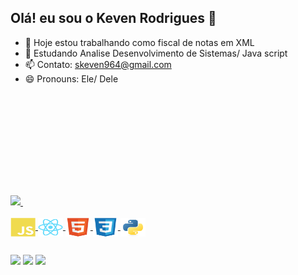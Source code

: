 ## Olá! eu sou o Keven Rodrigues 👋

- 🔭 Hoje estou trabalhando como fiscal de notas em XML
- 🌱 Estudando Analise Desenvolvimento de Sistemas/ Java script
- 📫 Contato: skeven964@gmail.com
- 😄 Pronouns: Ele/ Dele
<div>
   <a href="https://github.com/kevenrodrigu">
   <img height="180em" src="http://github-readme-stats.vercel.app/api?username=kevenrodrigu&show_icons=true&theme=dark&include_all_commits=true&count_privete+true"/>
   <img height="180em" scr="http://github-readme-stats.vercel.app/api/top-langs/?username=kevenrodrigu&layout=compact&langs_count=16&theme=dracula"/>

</div>

<div style="display: inline_block"><br>
  <img align="center" alt="Rafa-Js" height="30" width="40" src="https://raw.githubusercontent.com/devicons/devicon/master/icons/javascript/javascript-plain.svg">
  <img align="center" alt="Rafa-React" height="30" width="40" src="https://raw.githubusercontent.com/devicons/devicon/master/icons/react/react-original.svg">
  <img align="center" alt="Rafa-HTML" height="30" width="40" src="https://raw.githubusercontent.com/devicons/devicon/master/icons/html5/html5-original.svg">
  <img align="center" alt="Rafa-CSS" height="30" width="40" src="https://raw.githubusercontent.com/devicons/devicon/master/icons/css3/css3-original.svg">
  <img align="center" alt="Rafa-Python" height="30" width="40" src="https://raw.githubusercontent.com/devicons/devicon/master/icons/python/python-original.svg">
</div>

##
<div>

  <a href="https://wa.me/qr/MVYIUQSV4AVZI1" target="_blank"><img src="https://img.shields.io/badge/WhatsApp-25D366?style=for-the-badge&logo=whatsapp&logoColor=white"></a>
  <a href = "skeven964@gmail.com"><img src="https://img.shields.io/badge/-Gmail-%23333?style=for-the-badge&logo=gmail&logoColor=white" target="_blank"></a>
  <a href="https://www.linkedin.com/in/keven-rodrigues-a04544242/" target="_blank"><img src="https://img.shields.io/badge/-LinkedIn-%230077B5?style=for-the-badge&logo=linkedin&logoColor=white" target="_blank"></a> 
  
</div>
